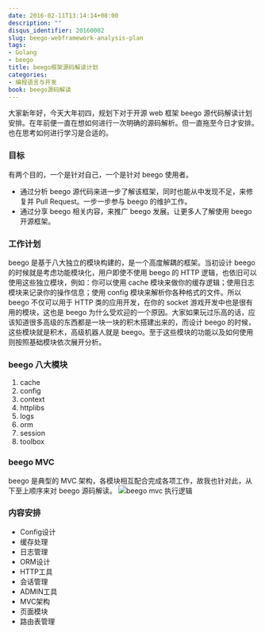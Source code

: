 ```yaml
---
date: 2016-02-11T13:14:14+08:00
description: ""
disqus_identifier: 20160002
slug: beego-webframework-analysis-plan
tags:
- Golang
- beego
title: beego框架源码解读计划
categories:
- 编程语言与开发
book: beego源码解读
---
```


大家新年好，今天大年初四，规划下对于开源 web 框架 beego 源代码解读计划安排。在年前便一直在想如何进行一次明确的源码解析。但一直拖至今日才安排。也在思考如何进行学习是合适的。
<!--more-->

### 目标
有两个目的，一个是针对自己，一个是针对 beego 使用者。
+ 通过分析 beego 源代码来进一步了解该框架，同时也能从中发现不足，来修复并 Pull Request。一步一步参与 beego 的维护工作。
+ 通过分享 beego 相关内容，来推广 beego 发展。让更多人了解使用 beego 开源框架。

### 工作计划

beego 是基于八大独立的模块构建的，是一个高度解耦的框架。当初设计 beego 的时候就是考虑功能模块化，用户即使不使用 beego 的 HTTP 逻辑，也依旧可以使用这些独立模块，例如：你可以使用 cache 模块来做你的缓存逻辑；使用日志模块来记录你的操作信息；使用 config 模块来解析你各种格式的文件。所以 beego 不仅可以用于 HTTP 类的应用开发，在你的 socket 游戏开发中也是很有用的模块，这也是 beego 为什么受欢迎的一个原因。大家如果玩过乐高的话，应该知道很多高级的东西都是一块一块的积木搭建出来的，而设计 beego 的时候，这些模块就是积木，高级机器人就是 beego。至于这些模块的功能以及如何使用则按照基础模块依次展开分析。

### beego 八大模块

1. cache
2. config
3. context
4. httplibs
5. logs
6. orm
7. session
8. toolbox

### beego MVC
beego 是典型的 MVC 架构，各模块相互配合完成各项工作，故我也针对此，从下至上顺序来对 beego 源码解读。
![beego mvc 执行逻辑](http://beego.me/docs/images/flow.png)

### 内容安排

+ Config设计
+ 缓存处理
+ 日志管理
+ ORM设计
+ HTTP工具
+ 会话管理
+ ADMIN工具
+ MVC架构
+ 页面模块
+ 路由表管理

